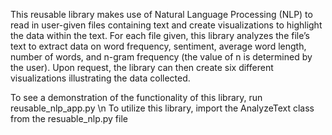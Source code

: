 This reusable library makes use of Natural Language Processing (NLP) to read in user-given files containing text and create visualizations to highlight the data within the text. For each file given, this library analyzes the file’s text to extract data on word frequency, sentiment, average word length, number of words, and n-gram frequency (the value of n is determined by the user). Upon request, the library can then create six different visualizations illustrating the data collected. 

To see a demonstration of the functionality of this library, run reusable_nlp_app.py \n
To utilize this library, import the AnalyzeText class from the resuable_nlp.py file
